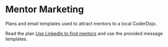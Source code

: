 Mentor Marketing
================

Plans and email templates used to attract mentors to a local CoderDojo.

Read the plan [Use LinkedIn to find mentors](Plan_Use-LinkedIn-to-find-mentors.md) and use the provided message templates.
